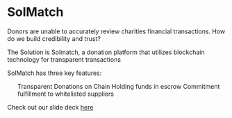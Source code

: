 # SolMatch

Donors are unable to accurately review charities financial transactions. How do we build credibility and trust?

The Solution is Solmatch, a donation platform that utilizes blockchain technology for transparent transactions

SolMatch has three key features: 
<ul>
  <il>
    Transparent Donations on Chain
  </il>
  <il>
    Holding funds in escrow
  </il>
  <il>
    Commitment fulfillment to whitelisted suppliers
  </il>
</ul>

Check out our slide deck <a href="https://www.canva.com/design/DAFxTcSyYbs/yFRElmTAPKkTgo583cFsEg/view?utm_content=DAFxTcSyYbs&utm_campaign=designshare">here</a>

